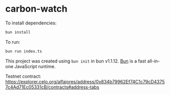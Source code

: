 # carbon-watch

To install dependencies:

```bash
bun install
```

To run:

```bash
bun run index.ts
```

This project was created using `bun init` in bun v1.1.12. [Bun](https://bun.sh) is a fast all-in-one JavaScript runtime.

Testnet contract: https://explorer.celo.org/alfajores/address/0x834b79962Ef74C1c79cD43757c4Ad71Ec05331cB/contracts#address-tabs